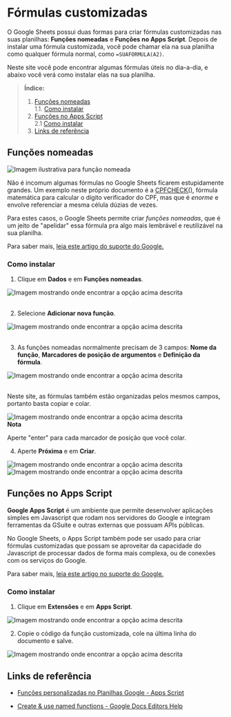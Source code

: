 # Fórmulas customizadas

O Google Sheets possui duas formas para criar fórmulas customizadas nas suas planilhas: **Funções nomeadas** e **Funções no Apps Script**. Depois de instalar uma fórmula customizada, você pode chamar ela na sua planilha como qualquer fórmula normal, como `=SUAFORMULA(A2)`.

Neste site você pode encontrar algumas fórmulas úteis no dia-a-dia, e abaixo você verá como instalar elas na sua planilha.

> **Índice:**
> 
> 1. [Funções nomeadas](#funções-nomeadas)<br>
> 1.1. [Como instalar](#como-instalar)<br>
> 2. [Funções no Apps Script](#funções-no-apps-script)<br>
> 2.1 [Como instalar](#como-instalar-1)<br>
> 3. [Links de referência](#links-de-referência)

## Funções nomeadas

![Imagem ilustrativa para função nomeada](./funcaonomeada.png)

Não é incomum algumas fórmulas no Google Sheets ficarem estupidamente grandes. Um exemplo neste próprio documento é a [CPFCHECK()](../formulas/cpfcheck/main.md), fórmula matemática para calcular o dígito verificador do CPF, mas que é _enorme_ e envolve referenciar a mesma célula dúzias de vezes.

Para estes casos, o Google Sheets permite criar _funções nomeadas_, que é um jeito de "apelidar" essa fórmula pra algo mais lembrável e reutilizável na sua planilha.

Para saber mais, [leia este artigo do suporte do Google.](https://support.google.com/docs/answer/12504534)

### Como instalar

1. Clique em **Dados** e em **Funções nomeadas**.

![Imagem mostrando onde encontrar a opção acima descrita](./funcaonomeada-inst1.png)<br><br>

2. Selecione **Adicionar nova função**.

![Imagem mostrando onde encontrar a opção acima descrita](./funcaonomeada-inst2.png)<br><br>

3. As funções nomeadas normalmente precisam de 3 campos: **Nome da função**, **Marcadores de posição de argumentos** e **Definição da fórmula**. 

![Imagem mostrando onde encontrar a opção acima descrita](./funcaonomeada-inst3.png)<br><br>

Neste site, as fórmulas também estão organizadas pelos mesmos campos, portanto basta copiar e colar.

<img alt="Imagem mostrando onde encontrar a opção acima descrita" src="./funcaonomeada-inst4.png" style="border: 1px solid var(--fg)">

<div class="note">
<b>Nota</b>

Aperte "enter" para cada marcador de posição que você colar.
</div>

4. Aperte **Próxima** e em **Criar**.

![Imagem mostrando onde encontrar a opção acima descrita](./funcaonomeada-inst5.png)
![Imagem mostrando onde encontrar a opção acima descrita](./funcaonomeada-inst6.png)

## Funções no Apps Script

**Google Apps Script** é um ambiente que permite desenvolver aplicações simples em Javascript que rodam nos servidores do Google e integram ferramentas da GSuite e outras externas que possuam APIs públicas.

No Google Sheets, o Apps Script também pode ser usado para criar fórmulas customizadas que possam se aproveitar da capacidade do Javascript de processar dados de forma mais complexa, ou de conexões com os serviços do Google.

Para saber mais, [leia este artigo no suporte do Google.](https://developers.google.com/apps-script/guides/sheets/functions?hl=pt-br)

### Como instalar

1. Clique em **Extensões** e em **Apps Script**.

![Imagem mostrando onde encontrar a opção acima descrita](./funcaonomeada-inst7.png)

2. Copie o código da função customizada, cole na última linha do documento e salve.

![Imagem mostrando onde encontrar a opção acima descrita](./funcaonomeada-inst8.png)

## Links de referência

- [Funções personalizadas no Planilhas Google - Apps Script](https://developers.google.com/apps-script/guides/sheets/functions?hl=pt-br)

- [Create & use named functions - Google Docs Editors Help](https://support.google.com/docs/answer/12504534)